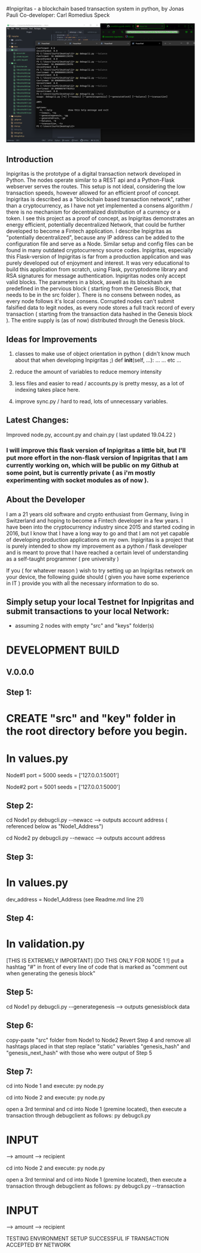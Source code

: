 #Inpigritas - a blockchain based transaction system in python, by Jonas Pauli
Co-developer: Carl Romedius Speck

![Preview](https://github.com/jonas089/Inpigritas/blob/master/inpigritas_preview.png "Inpigritas Shell client preview")

## Introduction
Inpigritas is the prototype of a digital transaction network developed in Python.
The nodes operate similar to a REST api and a Python-Flask webserver serves the routes. This setup is not ideal, considering the low transaction speeds, however allowed for an efficient proof of concept. Inpigritas is described as a "blockchain based transaction network", rather than a cryptocurrency, as I have not yet implemented a consens algorithm / there is no mechanism for decentralized distribution of a currency or a token. I see this project as a proof of concept, as Inpigritas demonstrates an energy efficient, potentially decentralized Network, that could be further developed to become a Fintech application.
I describe Inpigritas as "potentially decentralized", because any IP address can be added to the configuration file and serve as a Node. Similar setup and config files can be found in many outdated cryptocurrency source codes. Inpigritas, especially this Flask-version of Inpigritas is far from a production application and was purely developed out of enjoyment and interest. It was very educational to build this application from scratch, using Flask, pycryptodome library and RSA signatures for message authentication. 
Inpigritas nodes only accept valid blocks. The parameters in a block, aswell as its blockhash are predefined in the pervious block 
( starting from the Genesis Block, that needs to be in the src folder ). There is no consens between nodes, as every node follows it's local consens. Corrupted nodes can't submit falsified data to legit nodes, as every node stores a full track record of every transaction ( starting from the transaction data hashed in the Genesis block ). The entire supply is (as of now) distributed through the Genesis block. 

## Ideas for Improvements
1. classes to make use of object orientation in python ( didn't know much about that when developing Inpigritas ;)
def __init__(self, ...):
 ...
... etc ...

2. reduce the amount of variables to reduce memory intensity
3. less files and easier to read / accounts.py is pretty messy, as a lot of indexing takes place here.
4. improve sync.py / hard to read, lots of unnecessary variables.

## Latest Changes:
Improved node.py, account.py and chain.py ( last updated 19.04.22 )

### I will improve this flask version of Inpigritas a little bit, but I'll put more effort in the non-flask version of Inpigritas that I am currently working on, which will be public on my Github at some point, but is currently private ( as i'm mostly experimenting with socket modules as of now ).

## About the Developer
I am a 21 years old software and crypto enthusiast from Germany, living in Switzerland and hoping to become a Fintech developer in a few years. I have been into the cryptocurrency industry since 2015 and started coding in 2016, but I know that I have a long way to go and that I am not yet capable of developing production applications on my own. Inpigritas is a project that is purely intended to show my improvement as a python / flask developer and is meant to prove that I have reached a certain level of understanding as a self-taught programmer ( pre university )

If you ( for whatever reason ) wish to try setting up an Inpigritas network on your device, the following guide should ( given you have some experience in IT ) provide you with all the necessary information to do so. 

## Simply setup your local Testnet for Inpigritas and submit transactions to your local Network:
- assuming 2 nodes with empty "src" and "keys" folder(s)

# DEVELOPMENT BUILD
## V.0.0.0

## Step 1:
 
 # CREATE "src" and "key" folder in the root directory before you begin. 
 
 # In values.py
   Node#1
   port = 5000
   seeds = ['127.0.0.1:5001']

   Node#2
   port = 5001
   seeds = ['127.0.0.1:5000']
## Step 2:
   cd Node1
   py debugcli.py --newacc
   --> outputs account address ( referenced below as "Node1_Address")

   cd Node2
   py debugcli.py --newacc
   --> outputs account address
## Step 3:
 # In values.py
   dev_address = Node1_Address (see Readme.md line 21)
## Step 4:
 # In validation.py
 [THIS IS EXTREMELY IMPORTANT]
 [DO THIS ONLY FOR NODE 1 !]
   put a hashtag "#" in front of every line of code that is marked as "comment out when generating the genesis block"
## Step 5:
  cd Node1
  py debugcli.py --generategenesis
  --> outputs genesisblock data
## Step 6:
   copy-paste "src" folder from Node1 to Node2
   Revert Step 4 and remove all hashtags placed in that step
   replace "static" variables "genesis_hash" and "genesis_next_hash" with those who were output of Step 5
## Step 7:
   cd into Node 1 and execute:
   py node.py

   cd into Node 2 and execute:
   py node.py

   open a 3rd terminal and cd into Node 1 (premine located),
   then execute a transaction through debugclient as follows:
   py debugcli.py
   # INPUT
   --> amount
   --> recipient

   cd into Node 2 and execute:
   py node.py

   open a 3rd terminal and cd into Node 1 (premine located),
   then execute a transaction through debugclient as follows:
   py debugcli.py --transaction
   # INPUT
   --> amount
   --> recipient

TESTING ENVIRONMENT SETUP SUCCESSFUL IF TRANSACTION ACCEPTED BY NETWORK
